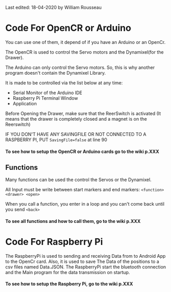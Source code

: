 Last edited: 18-04-2020 by William Rousseau

# Code For OpenCR or Arduino
You can use one of them, it depend of if you have an Arduino or an OpenCr.

The OpenCR is used to control the Servo motors and the Dynamixel(for the Drawer).

The Arduino can only control the Servo motors. So, this is why another program doesn't contain the Dynamixel Library.

It is made to be controlled via the list below at any time:
- Serial Monitor of the Arduino IDE
- Raspberry Pi Terminal Window
- Application

Before Opening the Drawer, make sure that the ReerSwitch is activated (It means that the drawer is completely closed and a magnet is on the Reerswitch)

IF YOU DON'T HAVE ANY SAVINGFILE OR NOT CONNECTED TO A RASPBERRY PI, PUT ```SavingFile=false``` at line 90

#### To see how to setup the OpenCR or Arduino cards go to the wiki p.XXX

## Functions
Many functions can be used the control the Servos or the Dynamixel.

All Input must be write between start markers and end markers: ```<function> <drawer> <open>```

When you call a function, you enter in a loop and you can't come back until you send ```<back>```

#### To see all functions and how to call them, go to the wiki p.XXX

# Code For Raspberry Pi

The RaspberryPi is used to sending and receiving Data from to Android App to the OpenCr card. Also, it is used to save The Data of the positions to a csv files named Data.JSON. The RaspberryPi start the bluetooth connection and the Main program for the data transmission on startup.
#### To see how to setup the Raspberry Pi, go to the wiki p.XXX

